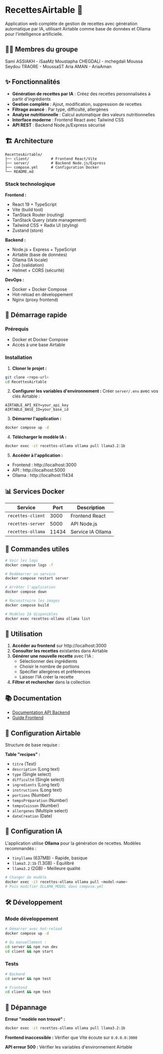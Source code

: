# RecettesAirtable 🍳

Application web complète de gestion de recettes avec génération automatique par IA, utilisant Airtable comme base de données et Ollama pour l'intelligence artificielle.

## 👨‍💻 Membres du groupe

Sami ASSIAKH - iSaaMz
Moustapha CHEGDALI - mchegdali
Moussa Seydou TRAORE - MoussaST
Aria AMAN - AriaAman

## ✨ Fonctionnalités

- **Génération de recettes par IA** : Créez des recettes personnalisées à partir d'ingrédients
- **Gestion complète** : Ajout, modification, suppression de recettes
- **Filtrage avancé** : Par type, difficulté, allergènes
- **Analyse nutritionnelle** : Calcul automatique des valeurs nutritionnelles
- **Interface moderne** : Frontend React avec Tailwind CSS
- **API REST** : Backend Node.js/Express sécurisé

## 🏗️ Architecture

```
RecettesAirtable/
├── client/          # Frontend React/Vite
├── server/          # Backend Node.js/Express
├── compose.yml      # Configuration Docker
└── README.md
```

### Stack technologique

**Frontend :**
- React 19 + TypeScript
- Vite (build tool)
- TanStack Router (routing)
- TanStack Query (state management)
- Tailwind CSS + Radix UI (styling)
- Zustand (store)

**Backend :**
- Node.js + Express + TypeScript
- Airtable (base de données)
- Ollama (IA locale)
- Zod (validation)
- Helmet + CORS (sécurité)

**DevOps :**
- Docker + Docker Compose
- Hot-reload en développement
- Nginx (proxy frontend)

## 🚀 Démarrage rapide

### Prérequis

- Docker et Docker Compose
- Accès à une base Airtable

### Installation

1. **Cloner le projet :**
```bash
git clone <repo-url>
cd RecettesAirtable
```

2. **Configurer les variables d'environnement :**
Créer `server/.env` avec vos clés Airtable :
```env
AIRTABLE_API_KEY=your_api_key
AIRTABLE_BASE_ID=your_base_id
```

3. **Démarrer l'application :**
```bash
docker compose up -d
```

4. **Télécharger le modèle IA :**
```bash
docker exec -it recettes-ollama ollama pull llama3.2:1b
```

5. **Accéder à l'application :**
- Frontend : http://localhost:3000
- API : http://localhost:5000
- Ollama : http://localhost:11434

## 📊 Services Docker

| Service | Port | Description |
|---------|------|-------------|
| `recettes-client` | 3000 | Frontend React |
| `recettes-server` | 5000 | API Node.js |
| `recettes-ollama` | 11434 | Service IA Ollama |

## 🔧 Commandes utiles

```bash
# Voir les logs
docker compose logs -f

# Redémarrer un service
docker compose restart server

# Arrêter l'application
docker compose down

# Reconstruire les images
docker compose build

# Modèles IA disponibles
docker exec recettes-ollama ollama list
```

## 🎯 Utilisation

1. **Accéder au frontend** sur http://localhost:3000
2. **Consulter les recettes** existantes dans Airtable
3. **Générer une nouvelle recette** avec l'IA :
   - Sélectionner des ingrédients
   - Choisir le nombre de portions
   - Spécifier allergènes et préférences
   - Laisser l'IA créer la recette
4. **Filtrer et rechercher** dans la collection

## 📚 Documentation

- [Documentation API Backend](./server/README.md)
- [Guide Frontend](./client/README.md)

## 🔐 Configuration Airtable

Structure de base requise :

**Table "recipes" :**
- `titre` (Text)
- `description` (Long text)
- `type` (Single select)
- `difficulté` (Single select) 
- `ingredients` (Long text)
- `instructions` (Long text)
- `portions` (Number)
- `tempsPréparation` (Number)
- `tempsCuisson` (Number)
- `allergenes` (Multiple select)
- `dateCreation` (Date)

## 🤖 Configuration IA

L'application utilise **Ollama** pour la génération de recettes. Modèles recommandés :

- `tinyllama` (637MB) - Rapide, basique
- `llama3.2:1b` (1.3GB) - Équilibré
- `llama3.2` (2GB) - Meilleure qualité

```bash
# Changer de modèle
docker exec -it recettes-ollama ollama pull <model-name>
# Puis modifier OLLAMA_MODEL dans compose.yml
```

## 🛠️ Développement

### Mode développement

```bash
# Démarrer avec hot-reload
docker compose up -d

# Ou manuellement :
cd server && npm run dev
cd client && npm start
```

### Tests

```bash
# Backend
cd server && npm test

# Frontend  
cd client && npm test
```

## 🐛 Dépannage

**Erreur "modèle non trouvé" :**
```bash
docker exec -it recettes-ollama ollama pull llama3.2:1b
```

**Frontend inaccessible :**
Vérifier que Vite écoute sur `0.0.0.0:3000`

**API erreur 500 :**
Vérifier les variables d'environnement Airtable
